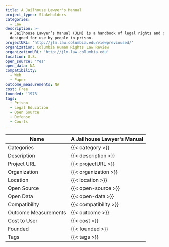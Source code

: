 ```yaml
---
title: A Jailhouse Lawyer's Manual
project_types: Stakeholders
categories:
  - Law
description: >-
  A Jailhouse Lawyer’s Manual (JLM) is a handbook of legal rights and procedures
  designed for use by people in prison.
projectURL: 'http://jlm.law.columbia.edu/viewprevioused/'
organization: Columbia Human Rights Law Review
organizationURL: 'http://jlm.law.columbia.edu'
location: U.S.
open_source: 'Yes'
open_data: NA
compatibility:
  - Web
  - Paper
outcome_measurements: NA
cost: Free
founded: '1978'
tags:
  - Prison
  - Legal Education
  - Open Source
  - Defense
  - Courts
---
```

Name                    |  A Jailhouse Lawyer's Manual  
------------------------|----
Categories              | {{< category >}} 
Description             | {{< description >}} 
Project URL             | {{< projectURL >}} 
Organization            | {{< organization >}} 
Location                | {{< location >}} 
Open Source             | {{< open-source >}} 
Open Data               | {{< open-data >}} 
Compatibility           | {{< compatibility >}} 
Outcome Measurements    | {{< outcome >}} 
Cost to User            | {{< cost >}} 
Founded                 | {{< founded >}} 
Tags                    | {{< tags >}} 

